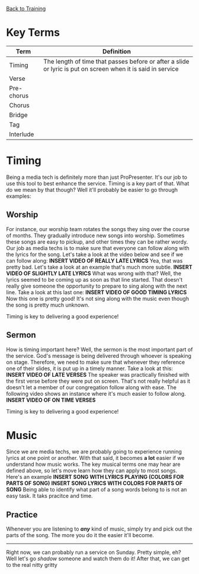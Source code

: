 <!-- TITLE: 104 - Media Theory -->
<!-- SUBTITLE: Let's learn about some topics that'll take us to the next level -->
[Back to Training](/media/training)
# Key Terms
| Term | Definition |
| --- | --- |
| Timing | The length of time that passes before or after a slide or lyric is put on screen when it is said in service |
| Verse | |
| Pre-chorus | |
| Chorus | |
| Bridge | |
| Tag | |
| Interlude | |
# Timing
Being a media tech is definitely more than just ProPresenter. It's our job to use this tool to best enhance the service. Timing is a key part of that. What do we mean by that though? Well it'll probably be easier to go through examples:
## Worship
For instance, our worship team rotates the songs they sing over the course of months. They gradually introduce new songs into worship. Sometimes these songs are easy to pickup, and other times they can be rather wordy. Our job as media techs is to make sure that everyone can follow along with the lyrics for the song. Let's take a look at the video below and see if we can follow along:
**INSERT VIDEO OF REALLY LATE LYRICS**
Yea, that was pretty bad. Let's take a look at an example that's much more subtle.
**INSERT VIDEO OF SLIGHTLY LATE LYRICS**
What was wrong with that? Well, the lyrics seemed to be coming up as soon as that line started. That doesn't really give someone the opportunity to prepare to sing along with the next line. Take a look at this last one:
**INSERT VIDEO OF GOOD TIMING LYRICS**
Now this one is pretty good! It's not sing along with the music even though the song is pretty much unknown.

Timing is key to delivering a good experience!
## Sermon
How is timing important here? Well, the sermon is the most important part of the service. God's message is being delivered through whoever is speaking on stage. Therefore, we need to make sure that whenever they reference one of their slides, it is put up in a timely manner. Take a look at this:
**INSERT VIDEO OF LATE VERSES**
The speaker was practically finished with the first verse before they were put on screen. That's not really helpful as it doesn't let a member of our congregation follow along with ease. The following video shows an instance where it's much easier to follow along.
**INSERT VIDEO OF ON TIME VERSES**

Timing is key to delivering a good experience!
# Music
Since we are media techs, we are probably going to experience running lyrics at one point or another. With that said, it becomes **a lot** easier if we understand how music works. The key musical terms one may hear are defined above, so let's move learn how they can apply to most songs. Here's an example
**INSERT SONG WITH LYRICS PLAYING (COLORS FOR PARTS OF SONG)**
**INSERT SONG LYRICS WITH COLORS FOR PARTS OF SONG**
Being able to identify what part of a song words belong to is not an easy task. It taks pracitce and time. 
## Practice
Whenever you are listening to **_any_** kind of music, simply try and pick out the parts of the song. The more you do it the easier it'll become.

---

Right now, we can probably run a service on Sunday. Pretty simple, eh? Well let's go _shadow_ someone and watch them do it! After that, we can get to the real nitty gritty